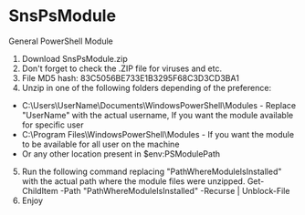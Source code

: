 # SnsPsModule
General PowerShell Module

1. Download SnsPsModule.zip
2. Don't forget to check the .ZIP file for viruses and etc.
3. File MD5 hash: 83C5056BE733E1B3295F68C3D3CD3BA1
4. Unzip in one of the following folders depending of the preference:
- C:\Users\UserName\Documents\WindowsPowerShell\Modules - Replace "UserName" with the actual username, If you want the module available for specific user
- C:\Program Files\WindowsPowerShell\Modules - If you want the module to be available for all user on the machine
- Or any other location present in $env:PSModulePath
5. Run the following command replacing "PathWhereModuleIsInstalled" with the actual path where the module files were unzipped.
Get-ChildItem -Path "PathWhereModuleIsInstalled" -Recurse | Unblock-File
6. Enjoy
